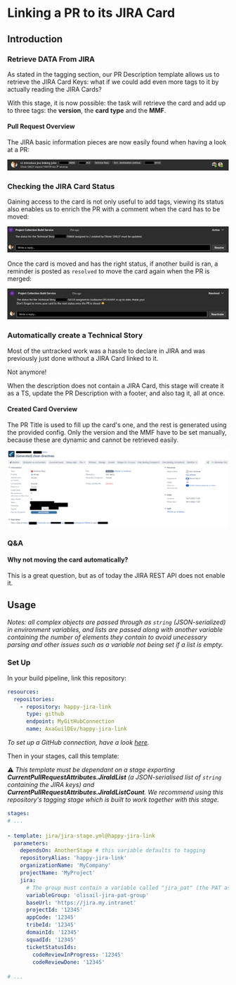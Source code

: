 # Linking a PR to its JIRA Card

## Introduction

### Retrieve DATA From JIRA

As stated in the tagging section, our PR Description template allows us to retrieve the JIRA Card Keys: what if we could add even more tags to it by actually reading the JIRA Cards?

With this stage, it is now possible: the task will retrieve the card and add up to three tags: the **version**, the **card type** and the **MMF**.

#### Pull Request Overview

The JIRA basic information pieces are now easily found when having a look at a PR:

![PR tagged with additional JIRA information](./pr-with-all-tags.png)

### Checking the JIRA Card Status

Gaining access to the card is not only useful to add tags, viewing its status also enables us to enrich the PR with a comment when the card has to be moved:

![PR Comment requesting an Update](./pr-comment-to-update-the-jira-card.png)

Once the card is moved and has the right status, if another build is ran, a reminder is posted as `resolved` to move the card again when the PR is merged:

![PR Comment reminding to Update](./pr-comment-reminder.png)

### Automatically create a Technical Story

Most of the untracked work was a hassle to declare in JIRA and was previously just done without a JIRA Card linked to it.

Not anymore!

When the description does not contain a JIRA Card, this stage will create it as a TS, update the PR Description with a footer, and also tag it, all at once.

#### Created Card Overview

The PR Title is used to fill up the card's one, and the rest is generated using the provided config. Only the version and the MMF have to be set manually, because these are dynamic and cannot be retrieved easily.

![Generated JIRA Card](./generated-jira-card.png)

### Q&A

#### Why not moving the card automatically?

This is a great question, but as of today the JIRA REST API does not enable it.

## Usage

_Notes: all complex objects are passed through as `string` (JSON-serialized) in environment variables, and lists are passed along with another variable containing the number of elements they contain to avoid unecessary parsing and other issues such as a variable not being set if a list is empty._

### Set Up

In your build pipeline, link this repository:

```yaml
resources:
  repositories:
    - repository: happy-jira-link
      type: github
      endpoint: MyGitHubConnection
      name: AxaGuilDEv/happy-jira-link
```

_To set up a GitHub connection, have a look [here](https://learn.microsoft.com/en-us/azure/devops/pipelines/library/service-endpoints)._

Then in your stages, call this template:

⚠ _This template must be dependant on a stage exporting **CurrentPullRequestAttributes.JiraIdList** (a JSON-serialised list of `string` containing the JIRA keys) and **CurrentPullRequestAttributes.JiraIdListCount**. We recommend using this repository's tagging stage which is built to work together with this stage._

```yaml
stages:
# ...

- template: jira/jira-stage.yml@happy-jira-link
  parameters:
    dependsOn: AnotherStage # this variable defaults to tagging
    repositoryAlias: 'happy-jira-link'
    organizationName: 'MyCompany'
    projectName: 'MyProject'
    jira:
      # The group must contain a variable called "jira_pat" (the PAT as a secret)
      variableGroup: 'olisail-jira-pat-group'
      baseUrl: 'https://jira.my.intranet'
      projectId: '12345'
      appCode: '12345'
      tribeId: '12345'
      domainId: '12345'
      squadId: '12345'
      ticketStatusIds:
        codeReviewInProgress: '12345'
        codeReviewDone: '12345'

# ...
```
